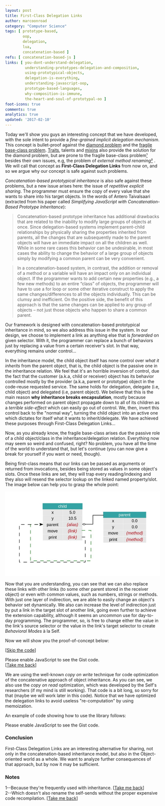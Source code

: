 ```yaml
---
layout: post
title: First-Class Delegation Links
author: marcoonroad
category: "Computer Science"
tags: [ prototype-based,
        oop,
        delegation,
        lua,
        concatenation-based ]
refs: [ concatenation-based-js ]
links: [ you-dont-understand-delegation,
         understanding-prototypes-delegation-and-composition,
         using-prototypical-objects,
         delegation-is-everything,
         understanding-javascript-oop,
         prototype-based-languages,
         why-composition-is-immune,
         the-heart-and-soul-of-prototypal-oo ]
foot-icons: true
comments: true
analytics: true
updated: '2017-02-10'
---
```


Today we'll show you guys an interesting concept that we have developed,
with the sole intent to provide a _fine-grained implicit delegation mechanism_. This
concept is bullet-proof against the
[diamond problem](https://en.wikipedia.org/wiki/Multiple_inheritance#The_diamond_problem)
and the [fragile base-class problem](https://en.wikipedia.org/wiki/Fragile_base_class).
[Traits](https://en.wikipedia.org/wiki/Trait_%28computer_programming%29), talents and
[mixins](https://en.wikipedia.org/wiki/Mixin) also provide the solution for the diamond
problem, but are prone to the fragile base-class
problem[¹](#prone-to-fragile-base-class)
<a name="prone-to-fragile-base-class-back"> </a> besides their own issues, e.g, the problem
of _external method renaming_[²](#external-method-renaming)
<a name="external-method-renaming-back"></a>. We will call that concept as
**First-Class Delegation Links** from now on, and so we
argue why our concept is safe against such problems.

_Concatenation-based prototypical inheritance_ is also safe against these
problems, but a new issue arises here: the issue of
_repetitive explicit sharing_. The programmer must ensure the copy of every
value that she wants to share into his target objects. In the words of Antero
Taivalsaari (extracted from his paper called
_Simplifying JavaScript with Concatenation-Based Prototype Inheritance_):

> Concatenation-based prototype inheritance has
> additional drawbacks that are related to the inability to modify
> large groups of objects at once. Since delegation-based systems
> implement parent-child relationships by physically sharing the
> properties inherited from parents, all the changes that are
> subsequently made to the parent objects will have an immediate
> impact on all the children as well. While in some rare cases this
> behavior can be undesirable, in most cases the ability to change
> the behavior of a large group of objects simply by modifying a
> common parent can be very convenient.

> In a concatenation-based system, in contrast, the addition or
> removal of a method or a variable will have an impact only on
> an individual object. If the programmer wants to add certain
> new properties (e.g., a few new methods) to an entire “class” of
> objects, the programmer will have to use a for loop or some
> other iterative construct to apply the same changes/differences
> to all the objects individually. This can be clumsy and
> inefficient. On the positive side, the benefit of this approach is
> that the same changes can be applied to any group of objects –
> not just those objects who happen to share a common parent.

Our framework is designed with concatenation-based prototypical inheritance in mind, so we
also address this issue in the system. In our design, we choose to implement a
link as anything else that is _forwarded_ on given selector. With it, the
programmer can replace a bunch of behaviors just by replacing a value from a
certain receiver's slot. In that way, everything remains under control...

In the inheritance model, the child object itself has none control over
_what it inherits_ from the parent object, that is, the child object is the
passive one in the inheritance relation. We feel that it's an horrible
inversion of control, due the fact that the customer (a.k.a, child or receiver)
object has its behavior controlled mostly by the provider (a.k.a, parent or
prototype) object in the code-reuse requested service. The same holds for
delegation, delegate (i.e, child object) and delegated (i.e, parent object).
We believe that this is the main reason
**why inheritance breaks encapsulation**, mostly because changes performed on
parent object propagate down to all of its children as a _terrible side-effect_
which can easily go out of control. We, then, invert this control back to the
"normal way", turning the child object into an active one which dictates for
itself what it wants to inherit/delegate. We have achieved these purposes
through First-Class Delegation Links...

Now, as you already know, the fragile base-class arises due the passive role of
a child object/class in the inheritance/delegation relation. Everything now may
seem so weird and confused, right? No problem, you have all the time of the
world to understand that, but let's continue (you can now give a break for
yourself if you want or need, though).

Being first-class means that our links can be passed as arguments or returned
from invocations, besides being stored as values in some object's slots. Once
these links are set, they will trap every reading/indexing and they also will
resend the selector lookup on the linked named property/slot. The image below
can help you to grasp the whole point:

![Example](/images/First-Class-Delegation-Links/example.jpg)

Now that you are understanding, you can see that we can also replace these
links with other links (to some other parent stored in the receiver object)
or even with common values, such as numbers, strings or methods. With
just one layer of indirection, we are able to easily change an object's
behavior set dynamically. We also can increase the level of indirection just
by put a link in the target slot of another link, going even further to achieve
the extension capability, although it seems an uncommon use for day-to-day programming.
The programmer, so, is free to change either the value in the link's source selector
or the value in the link's target selector to create _Behavioral Modes_ à la Self.

Now we will show you the proof-of-concept below:

\[[Skip the code](#skip-the-code)\] <a name="skip-the-code-back"></a> <br/>
<script src="https://gist.github.com/marcoonroad/e4704111b06e22fb1fb99d7f95845cc5.js"></script>
<noscript>Please enable JavaScript to see the Gist code.</noscript>
<br/> <a name="skip-the-code"></a> \[[Take me back](#skip-the-code-back)\]

We are using the well-known _copy on write_ technique for code optimization
of the concatenative approach of object inheritance. As you can see, we also
use the _copy on read_ optimization, which was developed by the Self's
researchers (if my mind is still working). That code is a bit long, so sorry
for that (maybe we will work later in this code). Notice that we have optimized
the delegation links to avoid useless "re-computation" by using memoization.

An example of code showing how to use the library follows:

<script src="https://gist.github.com/marcoonroad/ba884a4af0409d2ec04f03123b5681cb.js"></script>
<noscript>Please enable JavaScript to see the Gist code.</noscript>

<a name="conclusion"> </a>

### Conclusion

First-Class Delegation Links are an interesting alternative for sharing, not only
in the concatenation-based inheritance model, but also in the Object-oriented world
as a whole. We want to analyze further consequences of that approach, but by now it
may be sufficient.

<a name="notes"> </a>

### Notes

<span></span>
<a name="prone-to-fragile-base-class"> </a>
1--Because they're frequently used with inheritance.
\[[Take me back](#prone-to-fragile-base-class-back)\] <br/>
<a name="external-method-renaming"> </a>
2--Which doesn't also rename the self-sends without the proper expensive code recompilation.
\[[Take me back](#external-method-renaming-back)\]
